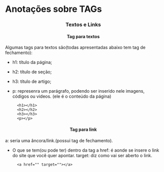# Anotações sobre TAGs

<h3 align="center">Textos e Links </h3>
<h4 align="center"> Tag para textos </h4>

Algumas tags para textos são(todas apresentadas abaixo tem tag de fechamento):

- h1: título da página;
- h2: título de seção;
- h3: título de artigo;
- p: represenra um parágrafo, podendo ser inserido nele imagens, códigos ou videos. (ele é o conteúdo da página)

        <h1></h1>
        <h2></h2>
        <h3></h3>
        <p></p>

<h4 align="center"> Tag para link </h4>

a: seria uma âncora/link.(possui tag de fechamento).
- O que se tem(ou pode ter) dentro da tag a
href: é aonde se insere o link do site que você quer apontar.
target: diz como vai ser aberto o link.


        <a href="" target=""></a>